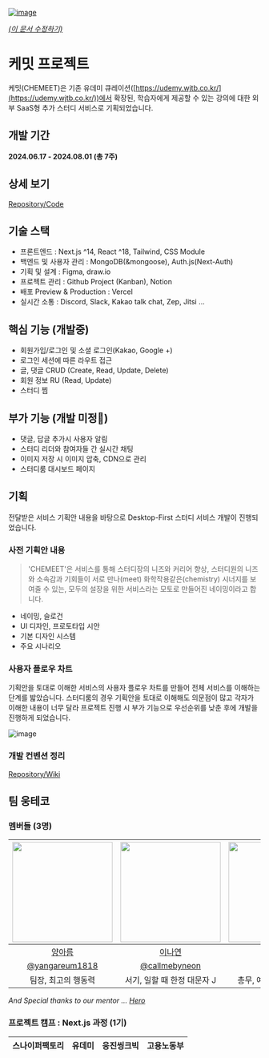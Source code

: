 [![image](https://github.com/user-attachments/assets/31cc3274-77ab-4885-a15c-0006cf73d129)](https://chemeet.vercel.app/)

[_(이 문서 수정하기)_](https://github.com/woongteco/.github/edit/main/profile/README.md)

# 케밋 프로젝트

케밋(CHEMEET)은 기존 유데미 큐레이션([https://udemy.wjtb.co.kr/](https://udemy.wjtb.co.kr/))에서 확장된, 학습자에게 제공할 수 있는 강의에 대한 외부 SaaS형 추가 스터디 서비스로 기획되었습니다.

## 개발 기간

**2024.06.17 - 2024.08.01 (총 7주)**

## 상세 보기

[Repository/Code](https://github.com/woongteco/nextcamp-12t)

## 기술 스택

-	프론트엔드 : Next.js ^14, React ^18, Tailwind, CSS Module
-	백엔드 및 사용자 관리 : MongoDB(&mongoose), Auth.js(Next-Auth)
-	기획 및 설계 : Figma, draw.io
-	프로젝트 관리 : Github Project (Kanban), Notion
-	배포 Preview & Production : Vercel
-	실시간 소통 : Discord, Slack, Kakao talk chat, Zep, Jitsi ...

## 핵심 기능 (개발중)

- 회원가입/로그인 및 소셜 로그인(Kakao, Google +)
- 로그인 세션에 따른 라우트 접근
- 글, 댓글 CRUD (Create, Read, Update, Delete)
- 회원 정보 RU (Read, Update)
- 스터디 찜

## 부가 기능 (개발 미정🔺)

- 댓글, 답글 추가시 사용자 알림
- 스터디 리더와 참여자들 간 실시간 채팅
- 이미지 저장 시 이미지 압축, CDN으로 관리
- 스터디룸 대시보드 페이지

## 기획

전달받은 서비스 기획안 내용을 바탕으로 Desktop-First 스터디 서비스 개발이 진행되었습니다.

### 사전 기획안 내용

> 'CHEMEET'은 서비스를 통해 스터디장의 니즈와 커리어 향상, 스터디원의 니즈와 소속감과 기회들이 서로 만나(meet) 화학작용같은(chemistry) 시너지를 보여줄 수 있는, 모두의 설장을 위한 서비스라는 모토로 만들어진 네이밍이라고 합니다.

- 네이밍, 슬로건
- UI 디자인, 프로토타입 시안
- 기본 디자인 시스템
- 주요 시나리오

### 사용자 플로우 차트

기획안을 토대로 이해한 서비스의 사용자 플로우 차트를 만들어 전체 서비스를 이해하는 단계를 밟았습니다.
스터디룸의 경우 기획안을 토대로 이해해도 의문점이 많고 각자가 이해한 내용이 너무 달라 프로젝트 진행 시 부가 기능으로 우선순위를 낮춘 후에 개발을 진행하게 되었습니다.

![image](https://github.com/user-attachments/assets/23bc3468-9a16-440a-a401-29473a825c80)


### 개발 컨벤션 정리

[Repository/Wiki](https://github.com/woongteco/nextcamp-12t/wiki)

## 팀 웅테코

### 멤버들 (3명)

| [<img src="https://avatars.githubusercontent.com/yangareum1818" width="200">](https://github.com/yangareum1818) | [<img src="https://avatars.githubusercontent.com/callmebyneon" width="200">](https://github.com/callmebyneon) | [<img src="https://avatars.githubusercontent.com/oweaj" width="200">](https://github.com/oweaj) |
|:------------:|:------------------:|:--------------------:|
|   [양아름](https://github.com/yangareum1818) | [이나연](https://github.com/callmebyneon) | [장재우](https://github.com/oweaj)|
|   [@yangareum1818](https://github.com/yangareum1818) | [@callmebyneon](https://github.com/callmebyneon) | [@oweaj](https://github.com/oweaj)|
| 팀장, 최고의 행동력 | 서기, 일할 때 한정 대문자 J | 총무, 예비 백엔드 개발자 | 

_And Special thanks to our mentor ... [Hero](https://github.com/hero-dataheroes)_

### 프로젝트 캠프 : Next.js 과정 (1기)

| 스나이퍼팩토리 | 유데미 | 웅진씽크빅 | 고용노동부 |
|:------------:|:------------------:|:--------------------:|:--------------------:|

